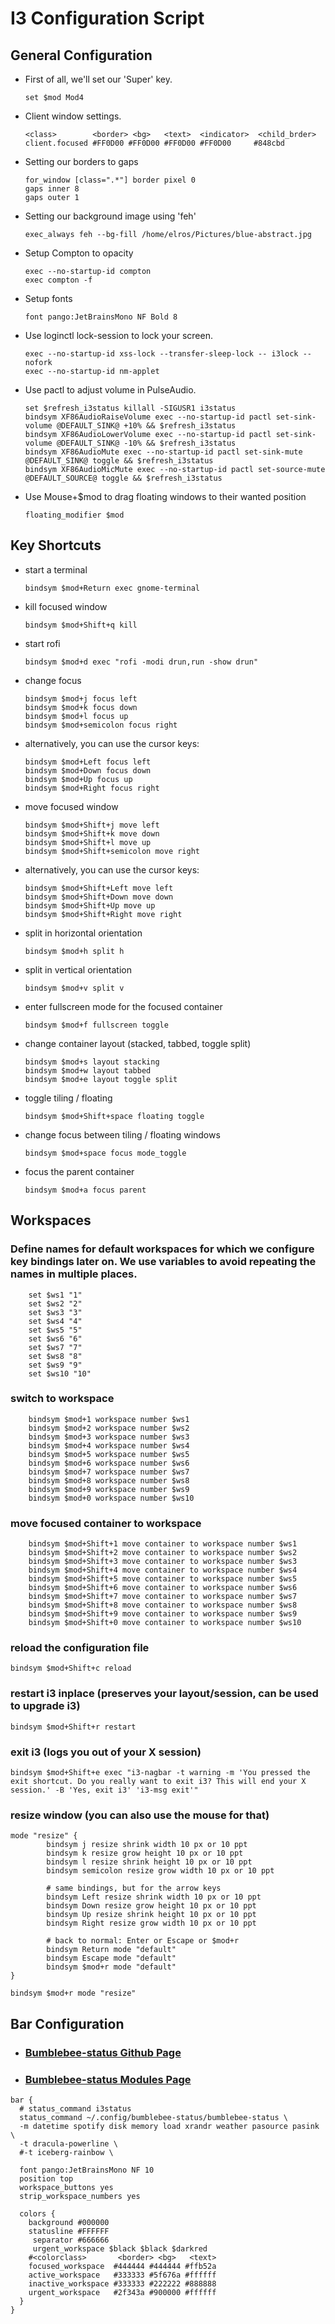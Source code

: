 # I3 Configuration Script
## General Configuration
- First of all, we'll set our 'Super' key.
    ```
    set $mod Mod4
    ```
- Client window settings.
    ```
    <class>        <border> <bg>   <text>  <indicator>  <child_brder>
    client.focused #FF0D00 #FF0D00 #FF0D00 #FF0D00     #848cbd
    ```
- Setting our borders to gaps
    ```
    for_window [class=".*"] border pixel 0
    gaps inner 8
    gaps outer 1
    ```
- Setting our background image using 'feh'
    ```
    exec_always feh --bg-fill /home/elros/Pictures/blue-abstract.jpg
    ```
- Setup Compton to opacity
    ```
    exec --no-startup-id compton
    exec compton -f
    ```
- Setup fonts
    ```
    font pango:JetBrainsMono NF Bold 8
    ```
- Use loginctl lock-session to lock your screen.
    ```
    exec --no-startup-id xss-lock --transfer-sleep-lock -- i3lock --nofork
    exec --no-startup-id nm-applet
    ```
- Use pactl to adjust volume in PulseAudio.
    ```
    set $refresh_i3status killall -SIGUSR1 i3status
    bindsym XF86AudioRaiseVolume exec --no-startup-id pactl set-sink-volume @DEFAULT_SINK@ +10% && $refresh_i3status
    bindsym XF86AudioLowerVolume exec --no-startup-id pactl set-sink-volume @DEFAULT_SINK@ -10% && $refresh_i3status
    bindsym XF86AudioMute exec --no-startup-id pactl set-sink-mute @DEFAULT_SINK@ toggle && $refresh_i3status
    bindsym XF86AudioMicMute exec --no-startup-id pactl set-source-mute @DEFAULT_SOURCE@ toggle && $refresh_i3status
    ```
- Use Mouse+$mod to drag floating windows to their wanted position
    ```
    floating_modifier $mod
    ```
## Key Shortcuts
- start a terminal
    ```
    bindsym $mod+Return exec gnome-terminal
    ```
- kill focused window
     ```
    bindsym $mod+Shift+q kill
    ```
- start rofi
     ```
    bindsym $mod+d exec "rofi -modi drun,run -show drun"
    ```
- change focus
    ```
    bindsym $mod+j focus left
    bindsym $mod+k focus down
    bindsym $mod+l focus up
    bindsym $mod+semicolon focus right
    ```
- alternatively, you can use the cursor keys:
    ```
    bindsym $mod+Left focus left
    bindsym $mod+Down focus down
    bindsym $mod+Up focus up
    bindsym $mod+Right focus right
    ```
- move focused window
    ```
    bindsym $mod+Shift+j move left
    bindsym $mod+Shift+k move down
    bindsym $mod+Shift+l move up
    bindsym $mod+Shift+semicolon move right
    ```
- alternatively, you can use the cursor keys:
    ```
    bindsym $mod+Shift+Left move left
    bindsym $mod+Shift+Down move down
    bindsym $mod+Shift+Up move up
    bindsym $mod+Shift+Right move right
    ```

- split in horizontal orientation
     ```
    bindsym $mod+h split h
    ```
- split in vertical orientation
     ```
    bindsym $mod+v split v
    ```
- enter fullscreen mode for the focused container
    ```
    bindsym $mod+f fullscreen toggle
    ```
    
- change container layout (stacked, tabbed, toggle split)
    ```
    bindsym $mod+s layout stacking
    bindsym $mod+w layout tabbed
    bindsym $mod+e layout toggle split
    ```

- toggle tiling / floating
    ```
    bindsym $mod+Shift+space floating toggle
    ```
- change focus between tiling / floating windows
     ```
    bindsym $mod+space focus mode_toggle
    ```
    
- focus the parent container
    ```
    bindsym $mod+a focus parent
    ```
## Workspaces

 ### Define names for default workspaces for which we configure key bindings later on. We use variables to avoid repeating the names in multiple places.
```
    set $ws1 "1"
    set $ws2 "2"
    set $ws3 "3"
    set $ws4 "4"
    set $ws5 "5"
    set $ws6 "6"
    set $ws7 "7"
    set $ws8 "8"
    set $ws9 "9"
    set $ws10 "10"
```
### switch to workspace
```
    bindsym $mod+1 workspace number $ws1
    bindsym $mod+2 workspace number $ws2
    bindsym $mod+3 workspace number $ws3
    bindsym $mod+4 workspace number $ws4
    bindsym $mod+5 workspace number $ws5
    bindsym $mod+6 workspace number $ws6
    bindsym $mod+7 workspace number $ws7
    bindsym $mod+8 workspace number $ws8
    bindsym $mod+9 workspace number $ws9
    bindsym $mod+0 workspace number $ws10
```
### move focused container to workspace
```
    bindsym $mod+Shift+1 move container to workspace number $ws1
    bindsym $mod+Shift+2 move container to workspace number $ws2
    bindsym $mod+Shift+3 move container to workspace number $ws3
    bindsym $mod+Shift+4 move container to workspace number $ws4
    bindsym $mod+Shift+5 move container to workspace number $ws5
    bindsym $mod+Shift+6 move container to workspace number $ws6
    bindsym $mod+Shift+7 move container to workspace number $ws7
    bindsym $mod+Shift+8 move container to workspace number $ws8
    bindsym $mod+Shift+9 move container to workspace number $ws9
    bindsym $mod+Shift+0 move container to workspace number $ws10
```
### reload the configuration file
```
bindsym $mod+Shift+c reload
```

### restart i3 inplace (preserves your layout/session, can be used to upgrade i3)
```
bindsym $mod+Shift+r restart
```

### exit i3 (logs you out of your X session)
```
bindsym $mod+Shift+e exec "i3-nagbar -t warning -m 'You pressed the exit shortcut. Do you really want to exit i3? This will end your X session.' -B 'Yes, exit i3' 'i3-msg exit'"
```


### resize window (you can also use the mouse for that)
```
mode "resize" {
        bindsym j resize shrink width 10 px or 10 ppt
        bindsym k resize grow height 10 px or 10 ppt
        bindsym l resize shrink height 10 px or 10 ppt
        bindsym semicolon resize grow width 10 px or 10 ppt

        # same bindings, but for the arrow keys
        bindsym Left resize shrink width 10 px or 10 ppt
        bindsym Down resize grow height 10 px or 10 ppt
        bindsym Up resize shrink height 10 px or 10 ppt
        bindsym Right resize grow width 10 px or 10 ppt

        # back to normal: Enter or Escape or $mod+r
        bindsym Return mode "default"
        bindsym Escape mode "default"
        bindsym $mod+r mode "default"
}

bindsym $mod+r mode "resize"
```
## Bar Configuration
- ### [Bumblebee-status Github Page](https://github.com/tobi-wan-kenobi/bumblebee-status)
- ### [Bumblebee-status Modules Page](https://bumblebee-status.readthedocs.io/en/main/modules.html)
```
bar {
  # status_command i3status
  status_command ~/.config/bumblebee-status/bumblebee-status \
  -m datetime spotify disk memory load xrandr weather pasource pasink \
  -t dracula-powerline \
  #-t iceberg-rainbow \

  font pango:JetBrainsMono NF 10
  position top
  workspace_buttons yes
  strip_workspace_numbers yes

  colors {
    background #000000
    statusline #FFFFFF
     separator #666666
     urgent_workspace $black $black $darkred
    #<colorclass>       <border> <bg>   <text>
    focused_workspace  #444444 #444444 #ffb52a
    active_workspace   #333333 #5f676a #ffffff
    inactive_workspace #333333 #222222 #888888
    urgent_workspace   #2f343a #900000 #ffffff
  }
}
```
